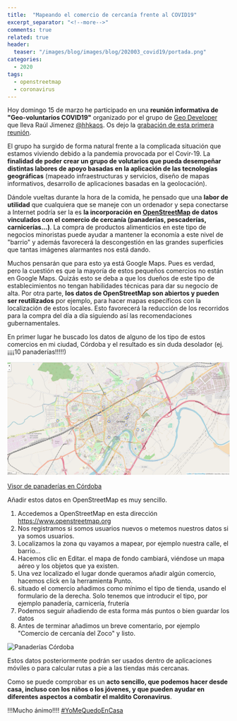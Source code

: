 ```yaml
---
title:  "Mapeando el comercio de cercanía frente al COVID19"
excerpt_separator: "<!--more-->"
comments: true
related: true
header:
  teaser: "/images/blog/images/blog/202003_covid19/portada.png" 
categories: 
  - 2020
tags:
  - openstreetmap
  - coronavirus
---
```


Hoy domingo 15 de marzo he participado en una **reunión informativa de "Geo-voluntarios COVID19"** organizado por el grupo de [Geo Developer](https://www.meetup.com/es-ES/Geo-Developers/) que lleva Raúl Jimenez [@hhkaos](https://twitter.com/hhkaos). Os dejo la [grabación de esta primera reunión](https://www.youtube.com/watch?v=5v5nKNqiaXM).

El grupo ha surgido de forma natural frente a la complicada situación que estamos viviendo debido a la pandemia provocada por el Covir-19. La **finalidad de poder crear un grupo de volutarios que pueda desempeñar distintas labores de apoyo basadas en la aplicación de las tecnologías geográficas** (mapeado infraestructuras y servicios, diseño de mapas informativos, desarrollo de aplicaciones basadas en la geolocación).


Dándole vueltas durante la hora de la comida, he pensado que una **labor de utilidad** que cualquiera que se maneje con un ordenador y sepa conectarse a Internet podría ser la es **la incorporación en [OpenStreetMap](https://wiki.openstreetmap.org/wiki/Main_Page) de datos vinculados con el comercio de cercanía (panaderías, pescaderías, carnicerías...)**. La compra de productos alimenticios en este tipo de negocios minoristas puede ayudar a mantener la economía a este nivel de "barrio" y además favorecerá la descongestión en las grandes superficies que tantas imágenes alarmantes nos está dando.

Muchos pensarán que para esto ya está Google Maps. Pues es verdad, pero la cuestión es que la mayoría de estos pequeños comercios no están en Google Maps. Quizás esto se deba a que los dueños de este tipo de establecimientos no tengan habilidades técnicas para dar su negocio de alta. Por otra parte, **los datos de OpenStreetMap son abiertos y pueden ser reutilizados** por ejemplo, para hacer mapas específicos con la localización de estos locales. Esto favorecerá la reducción de los recorridos para la compra del día a día siguiendo así las recomendaciones gubernamentales.

En primer lugar he buscado los datos de alguno de los tipo de estos comercios en mi ciudad, Córdoba y el resultado es sin duda desolador (ej. ¡¡¡¡10 panaderías!!!!!)

![Panaderías Córdoba](/images/blog/202003_covid19/panaderias.png)

[Visor de panaderías en Córdoba](https://overpass-turbo.eu/map.html?Q=%2F*%0AThis%20has%20been%20generated%20by%20the%20overpass-turbo%20wizard.%0AThe%20original%20search%20was%3A%0A%E2%80%9Cshop%3Dbakery%E2%80%9D%0A*%2F%0A%5Bout%3Ajson%5D%5Btimeout%3A25%5D%3B%0A%2F%2F%20gather%20results%0A(%0A%20%20%2F%2F%20query%20part%20for%3A%20%E2%80%9Cshop%3Dbakery%E2%80%9D%0A%20%20node%5B%22shop%22%3D%22bakery%22%5D(37.86286053226588%2C-4.8319244384765625%2C37.913799781025396%2C-4.722833633422852)%3B%0A%20%20way%5B%22shop%22%3D%22bakery%22%5D(37.86286053226588%2C-4.8319244384765625%2C37.913799781025396%2C-4.722833633422852)%3B%0A%20%20relation%5B%22shop%22%3D%22bakery%22%5D(37.86286053226588%2C-4.8319244384765625%2C37.913799781025396%2C-4.722833633422852)%3B%0A)%3B%0A%2F%2F%20print%20results%0Aout%20body%3B%0A%3E%3B%0Aout%20skel%20qt%3B)


Añadir estos datos en OpenStreetMap es muy sencillo.

1. Accedemos a OpenStreetMap en esta dirección https://www.openstreetmap.org
2. Nos registramos si somos usuarios nuevos o metemos nuestros datos si ya somos usuarios.
3. Localizamos la zona qu vayamos a mapear, por ejemplo nuestra calle, el barrio...
4. Hacemos clic en Editar. el mapa de fondo cambiará, viéndose un mapa aéreo y los objetos que ya existen.
5. Una vez localizado el lugar donde queramos añadir algún comercio, hacemos click en la herramienta Punto.
6. situado el comercio añadimos como mínimo el tipo de tienda, usando el formulario de la derecha. Solo tenemos que introducir el tipo, por ejemplo panadería, carnicería, frutería
7. Podemos seguir añadiendo de esta forma más puntos o bien guardar los datos
8. Antes de terminar añadimos un breve comentario, por ejemplo "Comercio de cercanía del Zoco" y listo.

![Panaderías Córdoba](/images/blog/202003_covid19/crear_panadería.gif)

Estos datos posteriormente podrán ser usados dentro de aplicaciones móviles o para calcular rutas a pie a las tiendas más cercanas.

Como se puede comprobar es un **acto sencillo, que podemos hacer desde casa, incluso con los niños o los jóvenes, y que pueden ayudar en diferentes aspectos a combatir el maldito Coronavirus**.

!!!Mucho ánimo!!!! [#YoMeQuedoEnCasa](https://twitter.com/search?q=%23YoMeQuedoEnCasa&src=typeahead_click)
